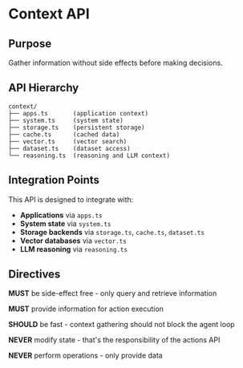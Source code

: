 # Context API

## Purpose

Gather information without side effects before making decisions.

## API Hierarchy

```
context/
├── apps.ts       (application context)
├── system.ts     (system state)
├── storage.ts    (persistent storage)
├── cache.ts      (cached data)
├── vector.ts     (vector search)
├── dataset.ts    (dataset access)
└── reasoning.ts  (reasoning and LLM context)
```

## Integration Points

This API is designed to integrate with:

- **Applications** via `apps.ts`
- **System state** via `system.ts`
- **Storage backends** via `storage.ts`, `cache.ts`, `dataset.ts`
- **Vector databases** via `vector.ts`
- **LLM reasoning** via `reasoning.ts`

## Directives

**MUST** be side-effect free - only query and retrieve information

**MUST** provide information for action execution

**SHOULD** be fast - context gathering should not block the agent loop

**NEVER** modify state - that's the responsibility of the actions API

**NEVER** perform operations - only provide data
